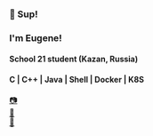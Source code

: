 ### 🦑 Sup!
### I'm Eugene!
#### School 21 student (Kazan, Russia)
#### C | C++ | Java | Shell | Docker | K8S
[📷](https://www.instagram.com/buddha_cola/)\
[🕺](https://open.spotify.com/playlist/0XeV67r1UPjN7iV0WIfsKy?si=3bc921d264c84705)\
[📼](https://youtube.com/playlist?list=PLl4PBv-hP_1BmyHKy8rmMnj-1klwbdKW9)
<!--
**BuddhaCola/BuddhaCola** is a ✨ _special_ ✨ repository because its `README.md` (this file) appears on your GitHub profile.

Here are some ideas to get you started:

- 🔭 I’m currently working on ...
- 🌱 I’m currently learning ...
- 👯 I’m looking to collaborate on ...
- 🤔 I’m looking for help with ...
- 💬 Ask me about ...
- 📫 How to reach me: ...
- 😄 Pronouns: ...
- ⚡ Fun fact: ...
-->
